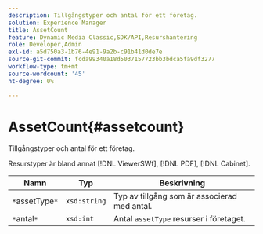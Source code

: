 ```yaml
---
description: Tillgångstyper och antal för ett företag.
solution: Experience Manager
title: AssetCount
feature: Dynamic Media Classic,SDK/API,Resurshantering
role: Developer,Admin
exl-id: a5d750a3-1b76-4e91-9a2b-c91b41d0de7e
source-git-commit: fcda99340a18d5037157723bb3bdca5fa9df3277
workflow-type: tm+mt
source-wordcount: '45'
ht-degree: 0%

---
```


# AssetCount{#assetcount}

Tillgångstyper och antal för ett företag.

Resurstyper är bland annat [!DNL ViewerSWf], [!DNL PDF], [!DNL Cabinet].

| Namn | Typ | Beskrivning |
|---|---|---|
| `*`assetType`*` | `xsd:string` | Typ av tillgång som är associerad med antal. |
| `*`antal`*` | `xsd:int` | Antal `assetType` resurser i företaget. |
